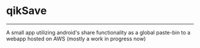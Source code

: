 # qikSave
---
A small app utilizing android's share functionality as a global paste-bin to a webapp hosted on AWS
(mostly a work in progress now)
